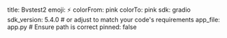 title: Bvstest2
emoji: ⚡
colorFrom: pink
colorTo: pink
sdk: gradio
sdk_version: 5.4.0  # or adjust to match your code's requirements
app_file: app.py  # Ensure path is correct
pinned: false
